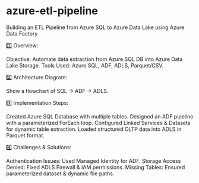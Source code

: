 # azure-etl-pipeline

Building an ETL Pipeline from Azure SQL to Azure Data Lake using Azure Data Factory

1️⃣ Overview:

Objective: Automate data extraction from Azure SQL DB into Azure Data Lake Storage.
Tools Used: Azure SQL, ADF, ADLS, Parquet/CSV.

2️⃣ Architecture Diagram:

Show a flowchart of SQL → ADF → ADLS.

3️⃣ Implementation Steps:

Created Azure SQL Database with multiple tables.
Designed an ADF pipeline with a parameterized ForEach loop.
Configured Linked Services & Datasets for dynamic table extraction.
Loaded structured OLTP data into ADLS in Parquet format.

4️⃣ Challenges & Solutions:

Authentication Issues: Used Managed Identity for ADF.
Storage Access Denied: Fixed ADLS Firewall & IAM permissions.
Missing Tables: Ensured parameterized dataset & dynamic file paths.
